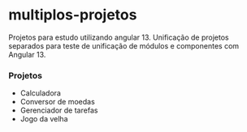# multiplos-projetos
Projetos para estudo utilizando angular 13.
Unificação de projetos separados para teste de unificação de módulos e componentes com Angular 13.


### Projetos
- Calculadora
- Conversor de moedas
- Gerenciador de tarefas
- Jogo da velha